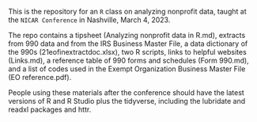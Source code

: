This is the repository for an <code>R</code> class on analyzing nonprofit data, taught at the <code>NICAR Conference</code> in Nashville, March 4, 2023. 

The repo contains a tipsheet (Analyzing nonprofit data in R.md), extracts from 990 data and from the IRS Business Master File, a data dictionary of the 990s (21eofinextractdoc.xlsx), two R scripts, links to helpful websites (Links.md), a reference table of 990 forms and schedules (Form 990.md), and a list of codes used in the Exempt Organization Business Master File (EO reference.pdf).

People using these materials after the conference should have the latest versions of R and R Studio plus the tidyverse, including the lubridate and readxl packages and httr.
